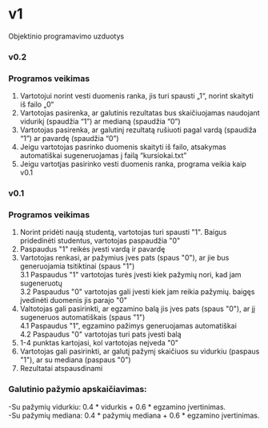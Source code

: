 # v1
Objektinio programavimo uzduotys

### v0.2
### Programos veikimas
1.	Vartotojui norint vesti duomenis ranka, jis turi spausti „1“, norint skaityti iš failo „0“ <br>
2.	Vartotojas pasirenka, ar galutinis rezultatas bus skaičiuojamas naudojant vidurikį (spaudžia “1”) ar medianą (spaudžia “0”) <br>
3.	Vartotojas pasirenka, ar galutinį rezultatą rušiuoti pagal vardą (spaudiža “1”) ar pavardę (spaudžia “0”) <br>
4.	Jeigu vartotojas pasrinko duomenis skaityti iš failo, atsakymas automatiškai sugeneruojamas į failą “kursiokai.txt” <br>
5.	Jeigu vartotjas pasirinko vesti duomenis ranka, programa veikia kaip v0.1 <br>

### v0.1
### Programos veikimas

1. Norint pridėti naują studentą, vartotojas turi spausti "1". Baigus pridedinėti studentus, vartotojas paspaudžia "0" <br>
2. Paspaudus "1" reikės įvesti vardą ir pavardę <br>
3. Vartotojas renkasi, ar pažymius įves pats (spaus "0"), ar jie bus generuojamia tsitiktinai (spaus "1") <br>
3.1 Paspaudus "1" vartotojas turės įvesti kiek pažymių nori, kad jam sugeneruotų <br>
3.2 Paspaudus "0" vartotojas gali įvesti kiek jam reikia pažymių. baigęs įvedinėti duomenis jis paraįo "0" <br>
4. Valtotojas gali pasirinkti, ar egzamino balą jis įves pats (spaus "0"), ar jį sugeneruos automatiškais (spaus "1") <br>
4.1 Paspaudus "1", egzamino pažimys generuojamas automatiškai <br>
4.2 Paspaudus "0" vartotojas turi pats įvesti balą
5. 1-4 punktas kartojasi, kol vartotojas neįveda "0" <br>
6. Vartotojas gali pasirinkti, ar galutį pažymį skaičiuos su vidurkiu (paspaus "1"), ar su mediana (paspaus "0") <br>
7. Rezultatai atspausdinami <br>

### Galutinio pažymio apskaičiavimas:
-Su pažymių vidurkiu: 0.4 * vidurkis + 0.6 * egzamino įvertinimas. <br>
-Su pažymių mediana: 0.4 * pažymių mediana + 0.6 * egzamino įvertinimas. <br>


